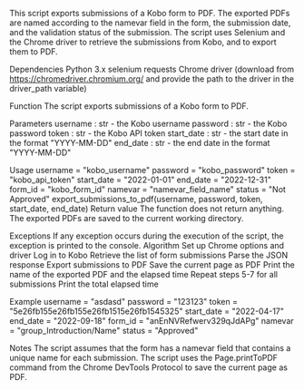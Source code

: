 This script exports submissions of a Kobo form to PDF. The exported PDFs are named according to the namevar field in the form, the submission date, and the validation status of the submission. The script uses Selenium and the Chrome driver to retrieve the submissions from Kobo, and to export them to PDF.

Dependencies
Python 3.x
selenium
requests
Chrome driver (download from https://chromedriver.chromium.org/ and provide the path to the driver in the driver_path variable)

Function
The script exports submissions of a Kobo form to PDF.

Parameters
username : str - the Kobo username
password : str - the Kobo password
token : str - the Kobo API token
start_date : str - the start date in the format "YYYY-MM-DD"
end_date : str - the end date in the format "YYYY-MM-DD"

Usage
username = "kobo_username"
password = "kobo_password"
token = "kobo_api_token"
start_date = "2022-01-01"
end_date = "2022-12-31"
form_id = "kobo_form_id"
namevar = "namevar_field_name"
status = "Not Approved"
export_submissions_to_pdf(username, password, token, start_date, end_date)
Return value
The function does not return anything. The exported PDFs are saved to the current working directory.

Exceptions
If any exception occurs during the execution of the script, the exception is printed to the console.
Algorithm
Set up Chrome options and driver
Log in to Kobo
Retrieve the list of form submissions
Parse the JSON response
Export submissions to PDF
Save the current page as PDF
Print the name of the exported PDF and the elapsed time
Repeat steps 5-7 for all submissions
Print the total elapsed time

Example
username = "asdasd"
password = "123123"
token = "5e26fb155e26fb155e26fb1515e26fb1545325"
start_date = "2022-04-17"
end_date = "2022-09-18"
form_id = "anEnNVRefwerv329qJdAPg"
namevar = "group_Introduction/Name"
status = "Approved"

Notes
The script assumes that the form has a namevar field that contains a unique name for each submission.
The script uses the Page.printToPDF command from the Chrome DevTools Protocol to save the current page as PDF.
